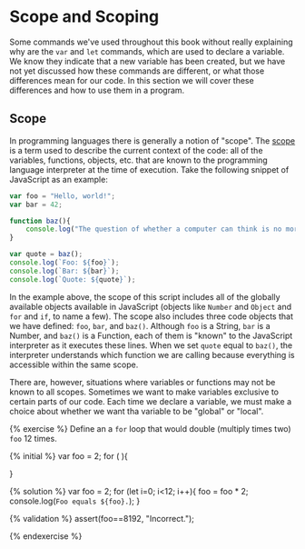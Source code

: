 # Scope and Scoping

Some commands we've used throughout this book without really explaining why are the `var` and `let` commands, which are used to declare a variable. We know they indicate that a new variable has been created, but we have not yet discussed how these commands are different, or what those differences mean for our code. In this section we will cover these differences and how to use them in a program.

## Scope
In programming languages there is generally a notion of "scope". The [scope](https://developer.mozilla.org/en-US/docs/Glossary/Scope) is a term used to describe the current context of the code: all of the variables, functions, objects, etc. that are known to the programming language interpreter at the time of execution. Take the following snippet of JavaScript as an example:

```js
var foo = "Hello, world!";
var bar = 42;

function baz(){
    console.log("The question of whether a computer can think is no more interesting than the question of whether a submarine can swim.");
}

var quote = baz();
console.log(`Foo: ${foo}`);
console.log(`Bar: ${bar}`);
console.log(`Quote: ${quote}`);
```
In the example above, the scope of this script includes all of the globally available objects available in JavaScript (objects like `Number` and `Object` and `for` and `if`, to name a few). The scope also includes three code objects that we have defined: `foo`, `bar`, and `baz()`. Although `foo` is a String, `bar` is a Number, and `baz()` is a Function, each of them is "known" to the JavaScript interpreter as it executes these lines. When we set `quote` equal to `baz()`, the interpreter understands which function we are calling because everything is accessible within the same scope.

There are, however, situations where variables or functions may not be known to all scopes. Sometimes we want to make variables exclusive to certain parts of our code. Each time we declare a variable, we must make a choice about whether we want tha variable to be "global" or "local".


{% exercise %}
Define an a `for` loop that would double (multiply times two) `foo` 12 times.

{% initial %}
var foo = 2;
for ( ){
    
}

{% solution %}
var foo = 2;
for (let i=0; i<12; i++){
    foo = foo * 2;
    console.log(`Foo equals ${foo}.`);
}

{% validation %}
assert(foo==8192, "Incorrect.");

{% endexercise %}

